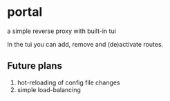 # portal
a simple reverse proxy with built-in tui

In the tui you can add, remove and (de)activate routes.

## Future plans

1. hot-reloading of config file changes
2. simple load-balancing
